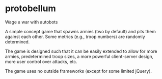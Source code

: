 # protobellum
Wage a war with autobots

A simple concept game that spawns armies (two by default) and pits them against
each other. Some metrics (e.g., troop numbers) are randomly determined.

The game is designed such that it can be easily extended to allow for more
armies, predetermined troop sizes, a more powerful client-server design, more
user control over attacks, etc.

The game uses no outside frameworks (except for some limited jQuery).
